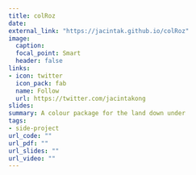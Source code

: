 ```yaml
---
title: colRoz
date: 
external_link: "https://jacintak.github.io/colRoz"
image:
  caption: 
  focal_point: Smart
  header: false
links:
- icon: twitter
  icon_pack: fab
  name: Follow
  url: https://twitter.com/jacintakong
slides: 
summary: A colour package for the land down under
tags:
- side-project
url_code: ""
url_pdf: ""
url_slides: ""
url_video: ""
---
```

